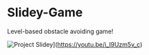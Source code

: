 # Slidey-Game
 Level-based obstacle avoiding game!

![Project Slidey](http://i3.ytimg.com/vi/i_I9Uzm5v_c/maxresdefault.jpg)](https://youtu.be/i_I9Uzm5v_c)
